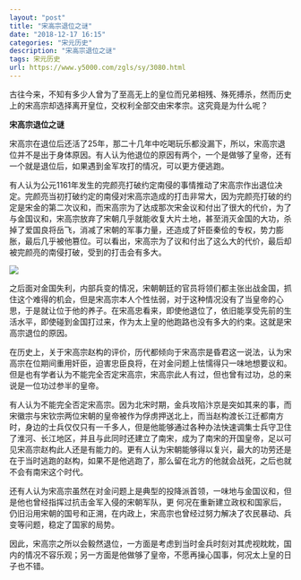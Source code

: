 ```yaml
---
layout: "post"
title: "宋高宗退位之谜"
date: "2018-12-17 16:15"
categories: "宋元历史"
description: "宋高宗退位之谜"
tags: 宋元历史
url: https://www.y5000.com/zgls/sy/3080.html
---
```






古往今来，不知有多少人曾为了至高无上的皇位而兄弟相残、殊死搏杀，然而历史上的宋高宗却选择离开皇位，交权利全部交由宋孝宗。这究竟是为什么呢？

**宋高宗退位之谜**

宋高宗在退位后还活了25年，那二十几年中吃喝玩乐都没漏下，所以，宋高宗退位并不是出于身体原因。有人认为他退位的原因有两个，一个是做够了皇帝，还有一个就是退位后，如果遇到金军攻打的情况，可以更方便逃跑。

有人认为公元1161年发生的完颜亮打破约定南侵的事情推动了宋高宗作出退位决定。完颜亮当初打破约定的南侵对宋高宗造成的打击非常大，因为完颜亮打破的约定是宋金的第二次议和，而宋高宗为了达成那次宋金议和付出了很大的代价，为了与金国议和，宋高宗放弃了宋朝几乎就能收复大片土地，甚至消灭金国的大功，杀掉了爱国良将岳飞，消减了宋朝的军事力量，还造成了奸臣秦侩的专权，势力膨胀，最后几乎被他篡位。可以看出，宋高宗为了议和付出了这么大的代价，最后却被完颜亮的南侵打破，受到的打击会有多大。

![](https://img.y5000.com/uploads/allimg/160905/5-160Z5135555E8.jpg)

之后面对金国失利，内部兵变的情况，宋朝朝廷的官员将领们都主张出战金国，抓住这个难得的机会，但是宋高宗本人个性怯弱，对于这种情况没有了当皇帝的心
思，于是就让位于他的养子。在宋高忠看来，即使他退位了，依旧能享受先前的生活水平，即使碰到金国打过来，作为太上皇的他跑路也没有多大的约束。这就是宋
高宗退位的原因。

在历史上，关于宋高宗赵构的评价，历代都倾向于宋高宗是昏君这一说法，认为宋高宗在位期间重用奸臣，迫害忠臣良将，在对金问题上怯懦得只一味地想要议和。但是也有学者认为不能完全否定宋高宗，宋高宗此人有过，但也曾有过功，总的来说是一位功过参半的皇帝。

有人认为不能完全否定宋高宗。因为北宋时期，金兵攻陷汴京是突如其来的事，而宋徽宗与宋钦宗两位宋朝的皇帝被作为俘虏押送北上，而当赵构渡长江迁都南方时，身边的士兵仅仅只有一千多人，但是他能够通过各种办法快速调集士兵守卫住了淮河、长江地区，并且与此同时还建立了南宋，成为了南宋的开国皇帝，足以可见宋高宗赵构此人还是有能力的。更有人认为宋朝能够得以复兴，最大的功劳还是在于当时逃跑的赵构，如果不是他逃跑了，那么留在北方的他就会战死，之后也就不会有南宋这个时代。

还有人认为宋高宗虽然在对金问题上是典型的投降派首领，一味地与金国议和，但是他也曾经指挥过抗击金军入侵的宋朝军队，更
何况在重新建立政权和国家后，仍旧沿用宋朝的国号和正溯，在内政上，宋高宗也曾经过努力解决了农民暴动、兵变等问题，稳定了国家的局势。

因此，宋高宗之所以会毅然退位，一方面是考虑到当时金兵时刻对其虎视眈眈，国内的情况不容乐观；另一方面是他做够了皇帝，不愿再操心国事，何况太上皇的日子也不错。
